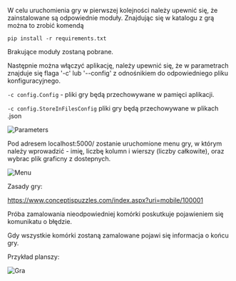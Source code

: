 
W celu uruchomienia gry w pierwszej kolejności należy upewnić się, że zainstalowane są odpowiednie moduły.
Znajdując się w katalogu z grą można to zrobić komendą

``` pip install -r requirements.txt ```

Brakujące moduły zostaną pobrane.


Następnie można włączyć aplikację, należy upewnić się, że w parametrach znajduje się flaga '-c' lub '--config' z odnośnikiem do odpowiedniego pliku konfiguracyjnego.

```-c config.Config``` - pliki gry będą przechowywane w pamięci aplikacji.

```-c config.StoreInFilesConfig``` pliki gry będą przechowywane w plikach .json

![Parameters](parameters.png)

Pod adresem localhost:5000/ zostanie uruchomione menu gry, w którym należy wprowadzić - imię, liczbę kolumn i wierszy (liczby całkowite), oraz wybrac plik graficny z dostepnych.

![Menu](menu.png)



Zasady gry:

https://www.conceptispuzzles.com/index.aspx?uri=mobile/100001

Próba zamalowania nieodpowiedniej komórki poskutkuje pojawieniem się komunikatu o błędzie.

Gdy wszystkie komórki zostaną zamalowane pojawi się informacja o końcu gry.


Przykład planszy:

![Gra](game.png)